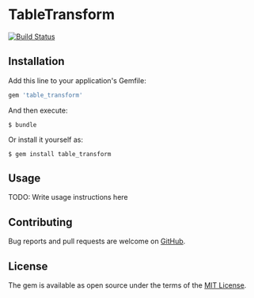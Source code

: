 # TableTransform
[![Build Status](https://travis-ci.org/jonas-lantto/table_transform.svg)](https://travis-ci.org/jonas-lantto/table_transform)


## Installation

Add this line to your application's Gemfile:

```ruby
gem 'table_transform'
```

And then execute:

    $ bundle

Or install it yourself as:

    $ gem install table_transform

## Usage

TODO: Write usage instructions here

## Contributing

Bug reports and pull requests are welcome on [GitHub](https://github.com/jonas-lantto/table_transform).


## License

The gem is available as open source under the terms of the [MIT License](http://opensource.org/licenses/MIT).

